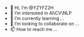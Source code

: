 - 👋 Hi, I’m @YZYFZ2H
- 👀 I’m interested in AI\CV\NLP
- 🌱 I’m currently learning ...
- 💞️ I’m looking to collaborate on ...
- 📫 How to reach me ...

<!---
YZYFZ2H/YZYFZ2H is a ✨ special ✨ repository because its `README.md` (this file) appears on your GitHub profile.
You can click the Preview link to take a look at your changes.
--->
